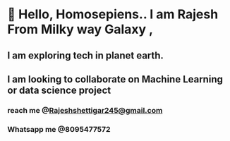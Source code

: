 # 👋 Hello, Homosepiens..  I am Rajesh From Milky way Galaxy  ,
 
## I am exploring tech in planet earth.
## I am looking to collaborate on Machine Learning or data science project

### reach me @Rajeshshettigar245@gmail.com

### Whatsapp me @8095477572
